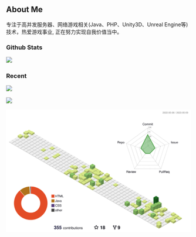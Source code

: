 ## About Me

专注于高并发服务器、网络游戏相关(Java、PHP、Unity3D、Unreal Engine等)技术，热爱游戏事业, 正在努力实现自我价值当中。

### Github Stats

[![](https://github-readme-stats.vercel.app/api?username=TinyZzh&show_icons=true&theme=dark)](https://tinyzzh.github.io)

### Recent 

[![](https://github-profile-trophy.vercel.app/?username=TinyZzh&theme=onedark&row=1&column=7&no-frame=true&no-bg=true)](https://tinyzzh.github.io)



[![](https://github-readme-activity-graph.cyclic.app/graph?username=TinyZzh&theme=github-compact&bg_color=FF000000&hide_border=true)](https://tinyzzh.github.io)


[![](https://raw.githubusercontent.com/TinyZzh/TinyZzh/main/profile-3d-contrib/profile-green.svg)](https://tinyzzh.github.io)

